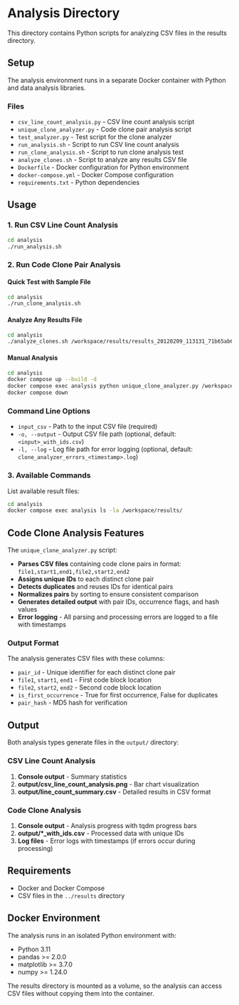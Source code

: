 # Analysis Directory

This directory contains Python scripts for analyzing CSV files in the results directory.

## Setup

The analysis environment runs in a separate Docker container with Python and data analysis libraries.

### Files

- `csv_line_count_analysis.py` - CSV line count analysis script
- `unique_clone_analyzer.py` - Code clone pair analysis script
- `test_analyzer.py` - Test script for the clone analyzer
- `run_analysis.sh` - Script to run CSV line count analysis
- `run_clone_analysis.sh` - Script to run clone analysis test
- `analyze_clones.sh` - Script to analyze any results CSV file
- `Dockerfile` - Docker configuration for Python environment
- `docker-compose.yml` - Docker Compose configuration
- `requirements.txt` - Python dependencies

## Usage

### 1. Run CSV Line Count Analysis

```bash
cd analysis
./run_analysis.sh
```

### 2. Run Code Clone Pair Analysis

#### Quick Test with Sample File

```bash
cd analysis
./run_clone_analysis.sh
```

#### Analyze Any Results File

```bash
cd analysis
./analyze_clones.sh /workspace/results/results_20120209_113131_71b65ab6.csv
```

#### Manual Analysis

```bash
cd analysis
docker compose up --build -d
docker compose exec analysis python unique_clone_analyzer.py /workspace/results/results_20120209_113131_71b65ab6.csv -o /app/output/output.csv -l /app/output/errors.log
docker compose down
```

### Command Line Options

- `input_csv` - Path to the input CSV file (required)
- `-o, --output` - Output CSV file path (optional, default: `<input>_with_ids.csv`)
- `-l, --log` - Log file path for error logging (optional, default: `clone_analyzer_errors_<timestamp>.log`)

### 3. Available Commands

List available result files:

```bash
cd analysis
docker compose exec analysis ls -la /workspace/results/
```

## Code Clone Analysis Features

The `unique_clone_analyzer.py` script:

- **Parses CSV files** containing code clone pairs in format: `file1,start1,end1,file2,start2,end2`
- **Assigns unique IDs** to each distinct clone pair
- **Detects duplicates** and reuses IDs for identical pairs
- **Normalizes pairs** by sorting to ensure consistent comparison
- **Generates detailed output** with pair IDs, occurrence flags, and hash values
- **Error logging** - All parsing and processing errors are logged to a file with timestamps

### Output Format

The analysis generates CSV files with these columns:

- `pair_id` - Unique identifier for each distinct clone pair
- `file1`, `start1`, `end1` - First code block location
- `file2`, `start2`, `end2` - Second code block location
- `is_first_occurrence` - True for first occurrence, False for duplicates
- `pair_hash` - MD5 hash for verification

## Output

Both analysis types generate files in the `output/` directory:

### CSV Line Count Analysis

1. **Console output** - Summary statistics
2. **output/csv_line_count_analysis.png** - Bar chart visualization
3. **output/line_count_summary.csv** - Detailed results in CSV format

### Code Clone Analysis

1. **Console output** - Analysis progress with tqdm progress bars
2. **output/\*\_with_ids.csv** - Processed data with unique IDs
3. **Log files** - Error logs with timestamps (if errors occur during processing)

## Requirements

- Docker and Docker Compose
- CSV files in the `../results` directory

## Docker Environment

The analysis runs in an isolated Python environment with:

- Python 3.11
- pandas >= 2.0.0
- matplotlib >= 3.7.0
- numpy >= 1.24.0

The results directory is mounted as a volume, so the analysis can access CSV files without copying them into the container.
